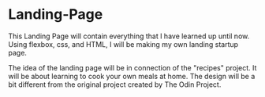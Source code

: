 # Landing-Page
This Landing Page will contain everything that I have learned up until now. Using flexbox, css, and HTML, I will be making my own landing startup page.

The idea of the landing page will be in connection of the "recipes" project. It will be about learning to cook your own meals at home. The design will be a bit different from the original project created by The Odin Project.